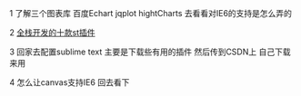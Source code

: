 1 了解三个图表库
百度Echart  jqplot hightCharts
去看看对IE6的支持是怎么弄的

2 [全栈开发的十款st插件](http://www.cnblogs.com/lhb25/p/10-essential-sublime-text-plugins.html)

3 回家去配置sublime text 主要是下载些有用的插件 然后传到CSDN上 自己下载来用
 
4 怎么让canvas支持IE6  回去看下
